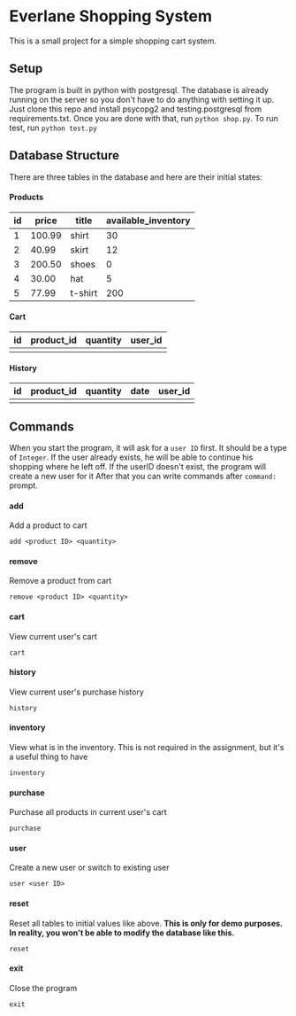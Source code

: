 # Everlane Shopping System
This is a small project for a simple shopping cart system.
## Setup
The program is built in python with postgresql.
The database is already running on the server so you don't have to
do anything with setting it up. Just clone this repo and install psycopg2 and testing.postgresql from requirements.txt. Once you are done with that, run `python shop.py`. To run test, run `python test.py`
## Database Structure
There are three tables in the database and here are their initial states:
#### Products
id | price  |  title  | available_inventory|
---|--------|---------|--------------------|
 1 | 100.99 | shirt   |                  30|
 2 |  40.99 | skirt   |                  12|
 3 | 200.50 | shoes   |                   0|
 4 |  30.00 | hat     |                   5|
 5 |  77.99 | t-shirt |                 200|
#### Cart
id | product_id | quantity | user_id
---|------------|----------|---------
   |            |          |
#### History
id | product_id | quantity | date | user_id
---|------------|----------|------|---------
   |            |          |      |
## Commands
When you start the program, it will ask for a `user ID` first. It should be a type of `Integer`.
If the user already exists, he will be able to continue his shopping where he left
off. If the userID doesn't exist, the program will create a new user for it
After that you can write commands after `command: ` prompt.
#### add
Add a product to cart
```
add <product ID> <quantity>
```
#### remove
Remove a product from cart
```
remove <product ID> <quantity>
```
#### cart
View current user's cart
```
cart
```
#### history
View current user's purchase history
```
history
```
#### inventory
View what is in the inventory. This is not required in the assignment, but it's
a useful thing to have
```
inventory
```
#### purchase
Purchase all products in current user's cart
```
purchase
```
#### user
Create a new user or switch to existing user
```
user <user ID>
```
#### reset
Reset all tables to initial values like above.
**This is only for demo purposes. In reality, you won't be able to modify the database like this.**
```
reset
```
#### exit
Close the program
```
exit
```
